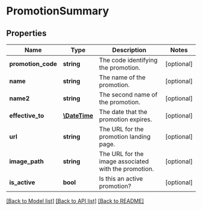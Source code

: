 # PromotionSummary

## Properties
Name | Type | Description | Notes
------------ | ------------- | ------------- | -------------
**promotion_code** | **string** | The code identifying the promotion. | [optional] 
**name** | **string** | The name of the promotion. | [optional] 
**name2** | **string** | The second name of the promotion. | [optional] 
**effective_to** | [**\DateTime**](\DateTime.md) | The date that the promotion expires. | [optional] 
**url** | **string** | The URL for the promotion landing page. | [optional] 
**image_path** | **string** | The URL for the image associated with the promotion. | [optional] 
**is_active** | **bool** | Is this an active promotion? | [optional] 

[[Back to Model list]](../README.md#documentation-for-models) [[Back to API list]](../README.md#documentation-for-api-endpoints) [[Back to README]](../README.md)


